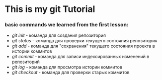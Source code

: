 # This is my git Tutorial 
### basic commands we learned from the first lesson: 
* *git init* - команда для создания репозитория
* *git status* - команда для проверки текущего состояния репозитория
* *git add* - команда для "сохранения" текущего состояния проекта в истории коммитов
* *git commit* - команда для записи индексированных изменений в репозиторий
* *git log* - команда для просмотра истории коммитов
* *git checkout* - команда для проверки старых коммитов 